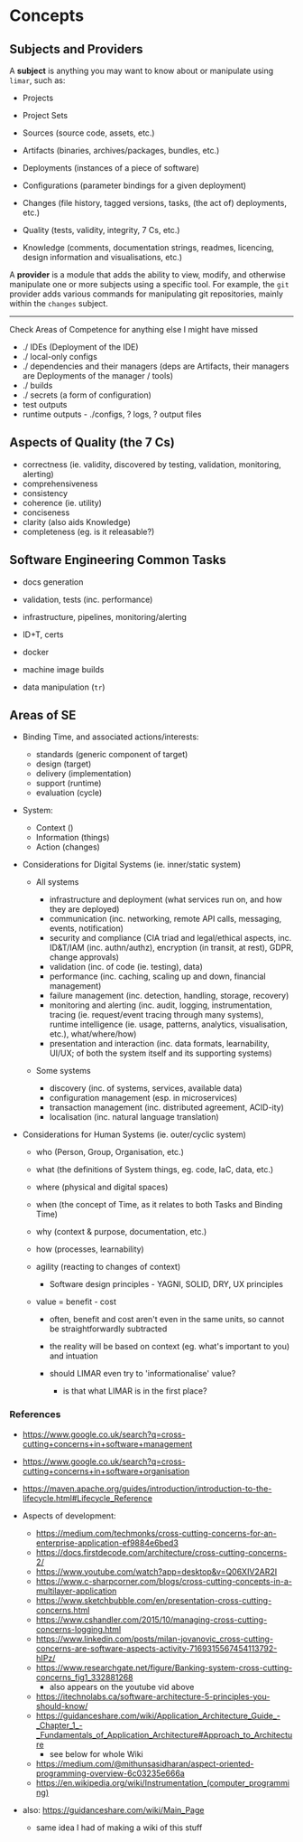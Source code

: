 # Concepts

## Subjects and Providers

A **subject** is anything you may want to know about or manipulate using `limar`, such as:

- Projects
- Project Sets

- Sources (source code, assets, etc.)
- Artifacts (binaries, archives/packages, bundles, etc.)
- Deployments (instances of a piece of software)
- Configurations (parameter bindings for a given deployment)

- Changes (file history, tagged versions, tasks, (the act of) deployments, etc.)
- Quality (tests, validity, integrity, 7 Cs, etc.)
- Knowledge (comments, documentation strings, readmes, licencing, design information and visualisations, etc.)

A **provider** is a module that adds the ability to view, modify, and otherwise
manipulate one or more subjects using a specific tool. For example, the `git`
provider adds various commands for manipulating git repositories, mainly within
the `changes` subject.

---

Check Areas of Competence for anything else I might have missed

- ./ IDEs (Deployment of the IDE)
- ./ local-only configs
- ./ dependencies and their managers (deps are Artifacts, their managers are Deployments of the manager / tools)
- ./ builds
- ./ secrets (a form of configuration)
- test outputs
- runtime outputs - ./configs, ? logs, ? output files

## Aspects of Quality (the 7 Cs)

- correctness (ie. validity, discovered by testing, validation, monitoring, alerting)
- comprehensiveness
- consistency
- coherence (ie. utility)
- conciseness
- clarity (also aids Knowledge)
- completeness (eg. is it releasable?)

## Software Engineering Common Tasks

- docs generation
- validation, tests (inc. performance)
- infrastructure, pipelines, monitoring/alerting
- ID+T, certs
- docker
- machine image builds

- data manipulation (`tr`)

## Areas of SE

- Binding Time, and associated actions/interests:
  - standards (generic component of target)
  - design (target)
  - delivery (implementation)
  - support (runtime)
  - evaluation (cycle)

- System:
  - Context ()
  - Information (things)
  - Action (changes)

- Considerations for Digital Systems (ie. inner/static system)
  - All systems
    - infrastructure and deployment (what services run on, and how they are deployed)
    - communication (inc. networking, remote API calls, messaging, events, notification)
    - security and compliance (CIA triad and legal/ethical aspects, inc. ID&T/IAM (inc. authn/authz), encryption (in transit, at rest), GDPR, change approvals)
    - validation (inc. of code (ie. testing), data)
    - performance (inc. caching, scaling up and down, financial management)
    - failure management (inc. detection, handling, storage, recovery)
    - monitoring and alerting (inc. audit, logging, instrumentation, tracing (ie. request/event tracing through many systems), runtime intelligence (ie. usage, patterns, analytics, visualisation, etc.), what/where/how)
    - presentation and interaction (inc. data formats, learnability, UI/UX; of both the system itself and its supporting systems)

  - Some systems
    - discovery (inc. of systems, services, available data)
    - configuration management (esp. in microservices)
    - transaction management (inc. distributed agreement, ACID-ity)
    - localisation (inc. natural language translation)

- Considerations for Human Systems (ie. outer/cyclic system)
  - who (Person, Group, Organisation, etc.)
  - what (the definitions of System things, eg. code, IaC, data, etc.)
  - where (physical and digital spaces)
  - when (the concept of Time, as it relates to both Tasks and Binding Time)
  - why (context & purpose, documentation, etc.)
  - how (processes, learnability)

  - agility (reacting to changes of context)
    - Software design principles - YAGNI, SOLID, DRY, UX principles

  - value = benefit - cost
    - often, benefit and cost aren't even in the same units, so cannot be straightforwardly subtracted
    - the reality will be based on context (eg. what's important to you) and intuation

    - should LIMAR even try to 'informationalise' value?
      - is that what LIMAR is in the first place?

### References

- https://www.google.co.uk/search?q=cross-cutting+concerns+in+software+management
- https://www.google.co.uk/search?q=cross-cutting+concerns+in+software+organisation

- https://maven.apache.org/guides/introduction/introduction-to-the-lifecycle.html#Lifecycle_Reference

- Aspects of development:
  - https://medium.com/techmonks/cross-cutting-concerns-for-an-enterprise-application-ef9884e6bed3
  - https://docs.firstdecode.com/architecture/cross-cutting-concerns-2/
  - https://www.youtube.com/watch?app=desktop&v=Q06XIV2AR2I
  - https://www.c-sharpcorner.com/blogs/cross-cutting-concepts-in-a-multilayer-application
  - https://www.sketchbubble.com/en/presentation-cross-cutting-concerns.html
  - https://www.cshandler.com/2015/10/managing-cross-cutting-concerns-logging.html
  - https://www.linkedin.com/posts/milan-jovanovic_cross-cutting-concerns-are-software-aspects-activity-7169315567454113792-hIPz/
  - https://www.researchgate.net/figure/Banking-system-cross-cutting-concerns_fig1_332881268
    - also appears on the youtube vid above
  - https://itechnolabs.ca/software-architecture-5-principles-you-should-know/
  - https://guidanceshare.com/wiki/Application_Architecture_Guide_-_Chapter_1_-_Fundamentals_of_Application_Architecture#Approach_to_Architecture
    - see below for whole Wiki
  - https://medium.com/@mithunsasidharan/aspect-oriented-programming-overview-6c03235e666a
  - https://en.wikipedia.org/wiki/Instrumentation_(computer_programming)

- also: https://guidanceshare.com/wiki/Main_Page
  - same idea I had of making a wiki of this stuff
